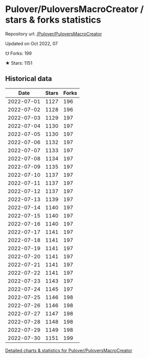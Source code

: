 # Pulover/PuloversMacroCreator / stars & forks statistics

Repository url: [/Pulover/PuloversMacroCreator](https://github.com/Pulover/PuloversMacroCreator)

Updated on Oct 2022, 07

☋ Forks: 199

★ Stars: 1151

## Historical data
| Date | Stars | Forks |
|------|-------|-------|
| 2022-07-01 | 1127 | 196 | 
| 2022-07-02 | 1128 | 196 | 
| 2022-07-03 | 1129 | 197 | 
| 2022-07-04 | 1130 | 197 | 
| 2022-07-05 | 1130 | 197 | 
| 2022-07-06 | 1132 | 197 | 
| 2022-07-07 | 1133 | 197 | 
| 2022-07-08 | 1134 | 197 | 
| 2022-07-09 | 1135 | 197 | 
| 2022-07-10 | 1137 | 197 | 
| 2022-07-11 | 1137 | 197 | 
| 2022-07-12 | 1137 | 197 | 
| 2022-07-13 | 1139 | 197 | 
| 2022-07-14 | 1140 | 197 | 
| 2022-07-15 | 1140 | 197 | 
| 2022-07-16 | 1140 | 197 | 
| 2022-07-17 | 1141 | 197 | 
| 2022-07-18 | 1141 | 197 | 
| 2022-07-19 | 1141 | 197 | 
| 2022-07-20 | 1141 | 197 | 
| 2022-07-21 | 1141 | 197 | 
| 2022-07-22 | 1141 | 197 | 
| 2022-07-23 | 1143 | 197 | 
| 2022-07-24 | 1145 | 197 | 
| 2022-07-25 | 1146 | 198 | 
| 2022-07-26 | 1146 | 198 | 
| 2022-07-27 | 1147 | 198 | 
| 2022-07-28 | 1148 | 198 | 
| 2022-07-29 | 1149 | 198 | 
| 2022-07-30 | 1151 | 199 | 


[Detailed charts & statistics for Pulover/PuloversMacroCreator](https://reviewgithub.com/rep/Pulover/PuloversMacroCreator)
